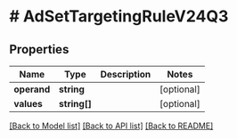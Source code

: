 # # AdSetTargetingRuleV24Q3

## Properties

Name | Type | Description | Notes
------------ | ------------- | ------------- | -------------
**operand** | **string** |  | [optional]
**values** | **string[]** |  | [optional]

[[Back to Model list]](../../README.md#models) [[Back to API list]](../../README.md#endpoints) [[Back to README]](../../README.md)
